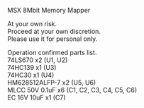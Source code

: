 MSX 8Mbit Memory Mapper  

At your own risk.  
Proceed at your own discretion.  
Please use it for personal only.  

Operation confirmed parts list.  
74LS670 x2 (U1, U2)  
74HC139 x1 (U3)  
74HC30 x1 (U4)  
HM628512ALFP-7 x2 (U5, U6)  
MLCC 50V 0.1uF x6 (C1, C2, C3, C4, C5, C6)  
EC 16V 10uF x1 (C7)  
